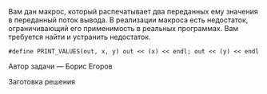 Вам дан макрос, который распечатывает два переданных ему значения в переданный поток вывода. В реализации макроса есть недостаток, ограничивающий его применимость в реальных программах. Вам требуется найти и устранить недостаток.  

	#define PRINT_VALUES(out, x, y) out << (x) << endl; out << (y) << endl

Автор задачи — Борис Егоров

Заготовка решения

